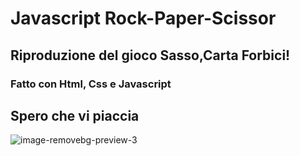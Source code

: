# Javascript Rock-Paper-Scissor
## Riproduzione del gioco Sasso,Carta Forbici!
### Fatto con Html, Css e Javascript 
## Spero che vi piaccia 
![image-removebg-preview-3](https://github.com/Ibrahim-Mujagic/Javascript-Rock-Paper-Scissor/assets/150658345/ff152926-190b-4d0b-b8d1-8439642906ae)
